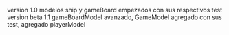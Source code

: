 version 1.0
modelos ship y gameBoard empezados con sus respectivos test
version beta 1.1
gameBoardModel avanzado, GameModel agregado con sus test, agregado playerModel
